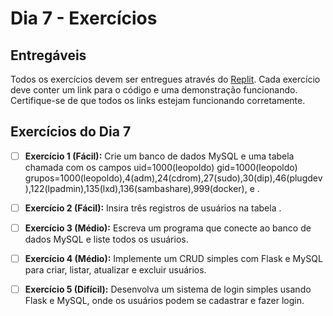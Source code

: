 # Dia 7 - Exercícios

## Entregáveis

Todos os exercícios devem ser entregues através do [Replit](https://replit.com/). Cada exercício deve conter um link para o código e uma demonstração funcionando. Certifique-se de que todos os links estejam funcionando corretamente.

## Exercícios do Dia 7

- [ ] **Exercício 1 (Fácil):** Crie um banco de dados MySQL e uma tabela chamada  com os campos uid=1000(leopoldo) gid=1000(leopoldo) grupos=1000(leopoldo),4(adm),24(cdrom),27(sudo),30(dip),46(plugdev),122(lpadmin),135(lxd),136(sambashare),999(docker),  e .
- [ ] **Exercício 2 (Fácil):** Insira três registros de usuários na tabela .
- [ ] **Exercício 3 (Médio):** Escreva um programa que conecte ao banco de dados MySQL e liste todos os usuários.
- [ ] **Exercício 4 (Médio):** Implemente um CRUD simples com Flask e MySQL para criar, listar, atualizar e excluir usuários.
- [ ] **Exercício 5 (Difícil):** Desenvolva um sistema de login simples usando Flask e MySQL, onde os usuários podem se cadastrar e fazer login.

